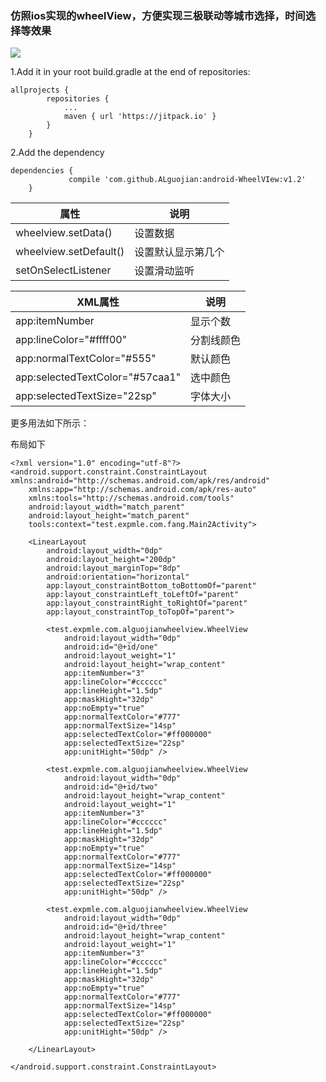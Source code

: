 ### 仿照ios实现的wheelView，方便实现三极联动等城市选择，时间选择等效果


![](http://ouvjn19yd.bkt.clouddn.com/video2gif_20170921_175658%5B1%5D.gif)

1.Add it in your root build.gradle at the end of repositories:

```
allprojects {
		repositories {
			...
			maven { url 'https://jitpack.io' }
		}
	}
```

2.Add the dependency

```
dependencies {
	         compile 'com.github.ALguojian:android-WheelVIew:v1.2'
	}
```

|属性|说明|
|-|-|
|wheelview.setData()|设置数据|
|wheelview.setDefault()|设置默认显示第几个|
|setOnSelectListener|设置滑动监听|


|XML属性|说明|
|-|-|
|app:itemNumber|显示个数|
|app:lineColor="#ffff00"|分割线颜色|
|app:normalTextColor="#555"|默认颜色|
|app:selectedTextColor="#57caa1"|选中颜色|
|app:selectedTextSize="22sp"|字体大小|

更多用法如下所示：


布局如下

```
<?xml version="1.0" encoding="utf-8"?>
<android.support.constraint.ConstraintLayout xmlns:android="http://schemas.android.com/apk/res/android"
    xmlns:app="http://schemas.android.com/apk/res-auto"
    xmlns:tools="http://schemas.android.com/tools"
    android:layout_width="match_parent"
    android:layout_height="match_parent"
    tools:context="test.expmle.com.fang.Main2Activity">

    <LinearLayout
        android:layout_width="0dp"
        android:layout_height="200dp"
        android:layout_marginTop="8dp"
        android:orientation="horizontal"
        app:layout_constraintBottom_toBottomOf="parent"
        app:layout_constraintLeft_toLeftOf="parent"
        app:layout_constraintRight_toRightOf="parent"
        app:layout_constraintTop_toTopOf="parent">

        <test.expmle.com.alguojianwheelview.WheelView
            android:layout_width="0dp"
            android:id="@+id/one"
            android:layout_weight="1"
            android:layout_height="wrap_content"
            app:itemNumber="3"
            app:lineColor="#cccccc"
            app:lineHeight="1.5dp"
            app:maskHight="32dp"
            app:noEmpty="true"
            app:normalTextColor="#777"
            app:normalTextSize="14sp"
            app:selectedTextColor="#ff000000"
            app:selectedTextSize="22sp"
            app:unitHight="50dp" />

        <test.expmle.com.alguojianwheelview.WheelView
            android:layout_width="0dp"
            android:id="@+id/two"
            android:layout_height="wrap_content"
            android:layout_weight="1"
            app:itemNumber="3"
            app:lineColor="#cccccc"
            app:lineHeight="1.5dp"
            app:maskHight="32dp"
            app:noEmpty="true"
            app:normalTextColor="#777"
            app:normalTextSize="14sp"
            app:selectedTextColor="#ff000000"
            app:selectedTextSize="22sp"
            app:unitHight="50dp" />

        <test.expmle.com.alguojianwheelview.WheelView
            android:layout_width="0dp"
            android:id="@+id/three"
            android:layout_height="wrap_content"
            android:layout_weight="1"
            app:itemNumber="3"
            app:lineColor="#cccccc"
            app:lineHeight="1.5dp"
            app:maskHight="32dp"
            app:noEmpty="true"
            app:normalTextColor="#777"
            app:normalTextSize="14sp"
            app:selectedTextColor="#ff000000"
            app:selectedTextSize="22sp"
            app:unitHight="50dp" />

    </LinearLayout>

</android.support.constraint.ConstraintLayout>



```



